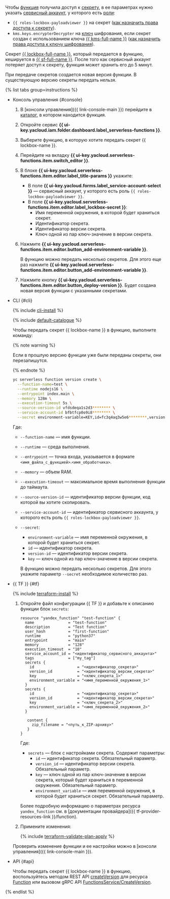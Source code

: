Чтобы [функция](../../functions/concepts/function.md) получила доступ к [секрету](../../lockbox/concepts/secret.md), в ее параметрах нужно указать [сервисный аккаунт](../../iam/concepts/users/service-accounts.md), у которого есть [роли](../../iam/concepts/access-control/roles.md):
* `{{ roles-lockbox-payloadviewer }}` на секрет ([как назначить права доступа к секрету](../../lockbox/operations/secret-access.md)).
* `kms.keys.encrypterDecrypter` на [ключ](../../kms/concepts/key.md) шифрования, если секрет создан с использованием ключа [{{ kms-full-name }}](../../kms/) ([как назначить права доступа к ключу шифрования](../../kms/operations/key-access.md)).

Секрет [{{ lockbox-full-name }}](../../lockbox/), который передается в функцию, кешируется в [{{ sf-full-name }}](../../functions/). После того как сервисный аккаунт потеряет доступ к секрету, функция может хранить его до 5 минут.

При передаче секретов создается новая версия функции. В существующую версию секреты передать нельзя.

{% list tabs group=instructions %}

- Консоль управления {#console}

  1. В [консоли управления]({{ link-console-main }}) перейдите в [каталог](../../resource-manager/concepts/resources-hierarchy.md#folder), в котором находится функция.
  1. Откройте сервис **{{ ui-key.yacloud.iam.folder.dashboard.label_serverless-functions }}**.
  1. Выберите функцию, в которую хотите передать секрет {{ lockbox-name }}.
  1. Перейдите на вкладку **{{ ui-key.yacloud.serverless-functions.item.switch_editor }}**.
  1. В блоке **{{ ui-key.yacloud.serverless-functions.item.editor.label_title-params }}** укажите:
     * В поле **{{ ui-key.yacloud.forms.label_service-account-select }}** — сервисный аккаунт, у которого есть роль `{{ roles-lockbox-payloadviewer }}`.
     * В поле **{{ ui-key.yacloud.serverless-functions.item.editor.label_lockbox-secret }}**:
       * Имя переменной окружения, в которой будет храниться секрет.
       * Идентификатор секрета.
       * Идентификатор версии секрета.
       * Ключ одной из пар ключ-значение в версии секрета.
  1. Нажмите **{{ ui-key.yacloud.serverless-functions.item.editor.button_add-environment-variable }}**.

     В функцию можно передать несколько секретов. Для этого еще раз нажмите **{{ ui-key.yacloud.serverless-functions.item.editor.button_add-environment-variable }}**.
  1. Нажмите кнопку **{{ ui-key.yacloud.serverless-functions.item.editor.button_deploy-version }}**. Будет создана новая версия функции с указанными секретами.

- CLI {#cli}

  {% include [cli-install](../cli-install.md) %}

  {% include [default-catalogue](../default-catalogue.md) %}

  Чтобы передать секрет {{ lockbox-name }} в функцию, выполните команду:

  {% note warning %}

  Если в прошлую версию функции уже были переданы секреты, они перезапишутся.

  {% endnote %}

  ```bash
  yc serverless function version create \
    --function-name=test \
    --runtime nodejs16 \
    --entrypoint index.main \
    --memory 128m \
    --execution-timeout 5s \
    --source-version-id vfdsdeqa1s2d3******** \
    --service-account-id bfbtfcp0o9i8******** \
    --secret environment-variable=KEY,id=fc3q4aq3w5e6********,version-id=fc3gvvz4x5c6********,key=secret-key
  ```

  Где:
  * `--function-name` — имя функции.
  * `--runtime` — среда выполнения.
  * `--entrypoint` — точка входа, указывается в формате `<имя_файла_с_функцией>`.`<имя_обработчика>`.
  * `--memory` — объем RAM.
  * `--execution-timeout` — максимальное время выполнения функции до таймаута.
  * `--source-version-id` — идентификатор версии функции, код которой вы хотите скопировать.
  * `--service-account-id` — идентификатор сервисного аккаунта, у которого есть роль `{{ roles-lockbox-payloadviewer }}`.
  * `--secret`:
    * `environment-variable` — имя переменной окружения, в которой будет храниться секрет.
    * `id` — идентификатор секрета.
    * `version-id` — идентификатор версии секрета.
    * `key` — ключ одной из пар ключ-значение в версии секрета.

    В функцию можно передать несколько секретов. Для этого укажите параметр `--secret` необходимое количество раз.

- {{ TF }} {#tf}

  {% include [terraform-install](../../_includes/terraform-install.md) %}

  1. Откройте файл конфигурации {{ TF }} и добавьте к описанию функции блок `secrets`:

     ```hcl
     resource "yandex_function" "test-function" {
       name               = "test-function"
       description        = "Test function"
       user_hash          = "first-function"
       runtime            = "python37"
       entrypoint         = "main"
       memory             = "128"
       execution_timeout  = "10"
       service_account_id = "<идентификатор_сервисного_аккаунта>"
       tags               = ["my_tag"]
       secrets {
         id                   = "<идентификатор_секрета>"
         version_id           = "<идентификатор_версии_секрета>"
         key                  = "<ключ_секрета_1>"
         environment_variable = "<имя_переменной_окружения_1>"
       }
       secrets {
         id                   = "<идентификатор_секрета>"
         version_id           = "<идентификатор_версии_секрета>"
         key                  = "<ключ_секрета_2>"
         environment_variable = "<имя_переменной_окружения_2>"
       }

        content {
          zip_filename = "<путь_к_ZIP-архиву>"
        }
     }
     ```

     Где:
     * `secrets` — блок с настройками секрета. Содержит параметры:
       * `id` — идентификатор секрета. Обязательный параметр.
       * `version_id` — идентификатор версии секрета. Обязательный параметр.
       * `key` — ключ одной из пар ключ-значение в версии секрета, который будет храниться в переменной окружения. Обязательный параметр.
       * `environment_variable` — имя переменной окружения, в которой будет храниться секрет. Обязательный параметр.
  
     Более подробную информацию о параметрах ресурса `yandex_function` см. в [документации провайдера]({{ tf-provider-resources-link }}/function).

  1. Примените изменения:

     {% include [terraform-validate-plan-apply](../../_tutorials/_tutorials_includes/terraform-validate-plan-apply.md) %}

  Проверить изменение функции и ее настройки можно в [консоли управления]({{ link-console-main }}).

- API {#api}

  Чтобы передать секрет {{ lockbox-name }} в функцию, воспользуйтесь методом REST API [createVersion](../../functions/functions/api-ref/Function/createVersion.md) для ресурса [Function](../../functions/functions/api-ref/Function/index.md) или вызовом gRPC API [FunctionsService/CreateVersion](../../functions/functions/api-ref/grpc/function_service.md#CreateVersion).

{% endlist %}